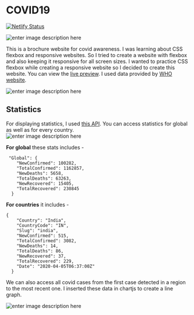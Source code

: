 
# COVID19
[![Netlify Status](https://api.netlify.com/api/v1/badges/3c064434-1178-4228-8004-330967702cb7/deploy-status)](https://app.netlify.com/sites/covid19responsive)

![enter image description here](https://i.ibb.co/vHDDX7x/cover.png)

This is a brochure website for covid awareness. I was learning about CSS flexbox and responsive websites. So I tried to create a website with flexbox and also keeping it responsive
for all screen sizes. I wanted to practice CSS flexbox while creating a responsive website so I decided to create this website. You can view the [live preview](https://covid19responsive.netlify.app).
I used data provided by [WHO website](https://www.who.int/emergencies/diseases/novel-coronavirus-2019). 

![enter image description here](https://media.giphy.com/media/PkoCneYALsWSQrdz1z/giphy.gif)

## Statistics

For displaying statistics, I used [this API](https://documenter.getpostman.com/view/10808728/SzS8rjbc). You can access statistics for global as well as for every country. <br />
![enter image description here](https://i.ibb.co/qxsv6Hj/global-stats.png)

**For global** these stats includes - 
```
 "Global": {
    "NewConfirmed": 100282,
    "TotalConfirmed": 1162857,
    "NewDeaths": 5658,
    "TotalDeaths": 63263,
    "NewRecovered": 15405,
    "TotalRecovered": 230845
  }
  ```
  **For countries** it includes - 
  ```
  {
      "Country": "India",
      "CountryCode": "IN",
      "Slug": "india",
      "NewConfirmed": 515,
      "TotalConfirmed": 3082,
      "NewDeaths": 14,
      "TotalDeaths": 86,
      "NewRecovered": 37,
      "TotalRecovered": 229,
      "Date": "2020-04-05T06:37:00Z"
    }
  ```
  We can also access all covid cases from the first case detected in a region to the most recent one. I inserted these data in chartjs to create a line graph.
  
  ![enter image description here](https://media4.giphy.com/media/lqYihUdrRu84DlojqY/giphy.gif)

